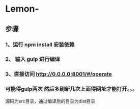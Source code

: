 # Lemon-
## 步骤
### 1、运行 npm install 安装依赖
### 2、 输入 gulp 进行编译
### 3、直接访问 http://0.0.0.0:8001/#/operate
###  可能得gulp两次 然后多刷新几次上面得网址才能打开。。。
源码为src目录，通过编译后的目录为dist目录
